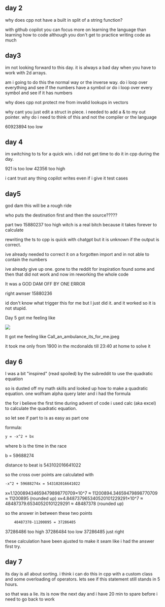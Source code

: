 ## day 2

why does cpp not have a built in split of a string function?

with github copilot you can focus more on learning the language than learning how to code
although you don't get to practice writing code as much

## day3

im not looking forward to this day. it is always a bad day when you have to work with 2d arrays.

am i going to do this the normal way or the inverse way. do i loop over everything and see if the numbers have a symbol or do i loop over every symbol and see if it has numbers

why does cpp not protect me from invalid lookups in vectors

why cant you just edit a struct in piece. i needed to add a & to my out pointer.
why do i need to think of this and not the compiler or the language

60923894 too low

## day 4

im switching to ts for a quick win. i did not get time to do it in cpp during the day.

921 is too low
42356 too high

i cant trust any thing copilot writes even if i give it test cases

## day5

god dam this will be a rough ride

who puts the destination first and then the source?????

part two
15880237 too high witch is a real bitch because it takes forever to calculate

rewriting the ts to cpp is quick with chatgpt but it is unknown if the output is correct.

ive already needed to correct it on a forgotten import and in not able to contain the numbers

ive already give up one. gone to the reddit for inspiration found some and then that did not work and now im reworking the whole code

It was a GOD DAM OFF BY ONE ERROR

right awnser 15880236

id don't know what trigger this for me but I just did it. and it worked so it is not stupid.

Day 5 got me feeling like

![](https://media.tenor.com/fd20tOF0wLkAAAAd/falling-down.gif)

It got me feeling like Call_an_ambulance_its_for_me.jpeg

it took me only from 1900 in the mcdonalds till 23:40 at home to solve it

## day 6

I was a bit "inspired" (read spoiled) by the subreddit to use the quadratic equation

so is dusted off my math skills and looked up how to make a quadratic equation. one wolfram alpha query later and i had the formula

the for i believe the first time during advent of code i used calc (aka excel) to calculate the quadratic equation.

so let see if part to is as easy as part one

formula:

```latex
y = -x^2 + bx
```

where b is the time in the race

b = 59688274

distance to beat is 543102016641022

so the cross over points are calculated with

```latex
-x^2 + 59688274x = 543102016641022
```

x≈1.120089434659479898770709×10^7 ≈ 11200894.34659479898770709  ≈ 11200895 (rounded up)
x≈4.848737965340520101229291×10^7 ≈ 48487379.65340520101229291 ≈ 48487378 (rounded up)

so the answer in between these two points

```latex
    48487378-11200895 = 37286485
```

37286486 too high
37286484 too low
37286485 just right

these calculation have been ajusted to make it seam like i had the answer first try.

## day 7

its day is all about sorting. i think i can do this in cpp with a custom class and some overloading of operators.
lets see if this statement still stands in 5 hours.

so that was a lie. its is now the next day and i have 20 min to spare before i need to go back to work
